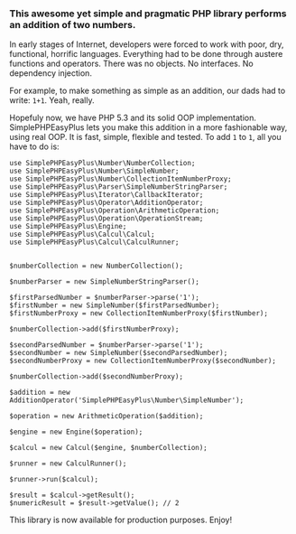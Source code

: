 ### This awesome yet simple and pragmatic PHP library performs an addition of two numbers.

In early stages of Internet, developers were forced to work with poor, dry, functional, horrific languages.
Everything had to be done through austere functions and operators. There was no objects. No interfaces. No dependency injection.

For example, to make something as simple as an addition, our dads had to write: `1+1`.
Yeah, really.

Hopefuly now, we have PHP 5.3 and its solid OOP implementation.
SimplePHPEasyPlus lets you make this addition in a more fashionable way, using real OOP.
It is fast, simple, flexible and tested. To add `1` to `1`, all you have to do is:

    use SimplePHPEasyPlus\Number\NumberCollection;
    use SimplePHPEasyPlus\Number\SimpleNumber;
    use SimplePHPEasyPlus\Number\CollectionItemNumberProxy;
    use SimplePHPEasyPlus\Parser\SimpleNumberStringParser;
    use SimplePHPEasyPlus\Iterator\CallbackIterator;
    use SimplePHPEasyPlus\Operator\AdditionOperator;
    use SimplePHPEasyPlus\Operation\ArithmeticOperation;
    use SimplePHPEasyPlus\Operation\OperationStream;
    use SimplePHPEasyPlus\Engine;
    use SimplePHPEasyPlus\Calcul\Calcul;
    use SimplePHPEasyPlus\Calcul\CalculRunner;

    
    $numberCollection = new NumberCollection();

    $numberParser = new SimpleNumberStringParser();

    $firstParsedNumber = $numberParser->parse('1');
    $firstNumber = new SimpleNumber($firstParsedNumber);
    $firstNumberProxy = new CollectionItemNumberProxy($firstNumber);

    $numberCollection->add($firstNumberProxy);

    $secondParsedNumber = $numberParser->parse('1');
    $secondNumber = new SimpleNumber($secondParsedNumber);
    $secondNumberProxy = new CollectionItemNumberProxy($secondNumber);

    $numberCollection->add($secondNumberProxy);

    $addition = new AdditionOperator('SimplePHPEasyPlus\Number\SimpleNumber');

    $operation = new ArithmeticOperation($addition);

    $engine = new Engine($operation);

    $calcul = new Calcul($engine, $numberCollection);

    $runner = new CalculRunner();

    $runner->run($calcul);

    $result = $calcul->getResult();
    $numericResult = $result->getValue(); // 2

This library is now available for production purposes. Enjoy!
